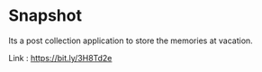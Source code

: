 # Snapshot
Its a post collection application to store the memories at vacation.

Link : https://bit.ly/3H8Td2e
